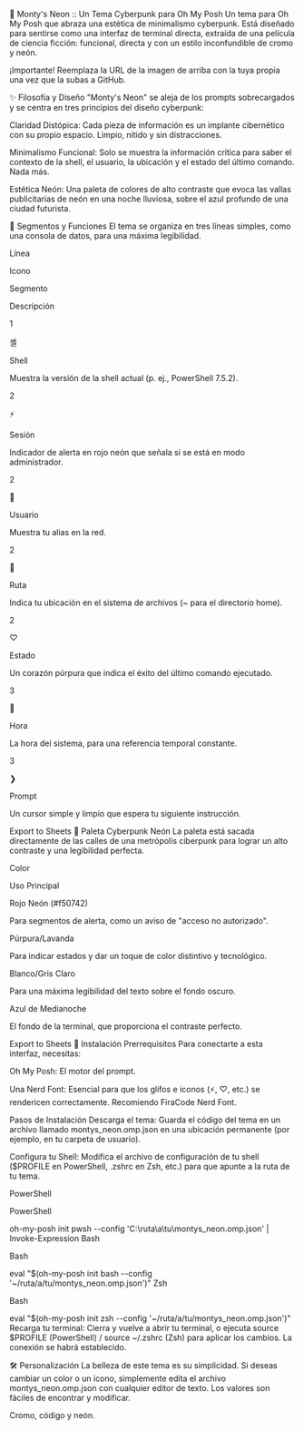👾 Monty's Neon :: Un Tema Cyberpunk para Oh My Posh
Un tema para Oh My Posh que abraza una estética de minimalismo cyberpunk. Está diseñado para sentirse como una interfaz de terminal directa, extraída de una película de ciencia ficción: funcional, directa y con un estilo inconfundible de cromo y neón.

¡Importante! Reemplaza la URL de la imagen de arriba con la tuya propia una vez que la subas a GitHub.

✨ Filosofía y Diseño
"Monty's Neon" se aleja de los prompts sobrecargados y se centra en tres principios del diseño cyberpunk:

Claridad Distópica: Cada pieza de información es un implante cibernético con su propio espacio. Limpio, nítido y sin distracciones.

Minimalismo Funcional: Solo se muestra la información crítica para saber el contexto de la shell, el usuario, la ubicación y el estado del último comando. Nada más.

Estética Neón: Una paleta de colores de alto contraste que evoca las vallas publicitarias de neón en una noche lluviosa, sobre el azul profundo de una ciudad futurista.

🤖 Segmentos y Funciones
El tema se organiza en tres líneas simples, como una consola de datos, para una máxima legibilidad.

Línea

Icono

Segmento

Descripción

1

셸

Shell

Muestra la versión de la shell actual (p. ej., PowerShell 7.5.2).

2

⚡

Sesión

Indicador de alerta en rojo neón que señala si se está en modo administrador.

2



Usuario

Muestra tu alias en la red.

2



Ruta

Indica tu ubicación en el sistema de archivos (~ para el directorio home).

2

♡

Estado

Un corazón púrpura que indica el éxito del último comando ejecutado.

3



Hora

La hora del sistema, para una referencia temporal constante.

3

❯

Prompt

Un cursor simple y limpio que espera tu siguiente instrucción.


Export to Sheets
🎨 Paleta Cyberpunk Neón
La paleta está sacada directamente de las calles de una metrópolis ciberpunk para lograr un alto contraste y una legibilidad perfecta.

Color

Uso Principal

Rojo Neón (#f50742)

Para segmentos de alerta, como un aviso de "acceso no autorizado".

Púrpura/Lavanda

Para indicar estados y dar un toque de color distintivo y tecnológico.

Blanco/Gris Claro

Para una máxima legibilidad del texto sobre el fondo oscuro.

Azul de Medianoche

El fondo de la terminal, que proporciona el contraste perfecto.


Export to Sheets
🚀 Instalación
Prerrequisitos
Para conectarte a esta interfaz, necesitas:

Oh My Posh: El motor del prompt.

Una Nerd Font: Esencial para que los glifos e iconos (⚡, ♡, etc.) se rendericen correctamente. Recomiendo FiraCode Nerd Font.

Pasos de Instalación
Descarga el tema: Guarda el código del tema en un archivo llamado montys_neon.omp.json en una ubicación permanente (por ejemplo, en tu carpeta de usuario).

Configura tu Shell: Modifica el archivo de configuración de tu shell ($PROFILE en PowerShell, .zshrc en Zsh, etc.) para que apunte a la ruta de tu tema.

PowerShell

PowerShell

oh-my-posh init pwsh --config 'C:\ruta\a\tu\montys_neon.omp.json' | Invoke-Expression
Bash

Bash

eval "$(oh-my-posh init bash --config '~/ruta/a/tu/montys_neon.omp.json')"
Zsh

Bash

eval "$(oh-my-posh init zsh --config '~/ruta/a/tu/montys_neon.omp.json')"
Recarga tu terminal: Cierra y vuelve a abrir tu terminal, o ejecuta source $PROFILE (PowerShell) / source ~/.zshrc (Zsh) para aplicar los cambios. La conexión se habrá establecido.

🛠️ Personalización
La belleza de este tema es su simplicidad. Si deseas cambiar un color o un icono, simplemente edita el archivo montys_neon.omp.json con cualquier editor de texto. Los valores son fáciles de encontrar y modificar.

Cromo, código y neón.
